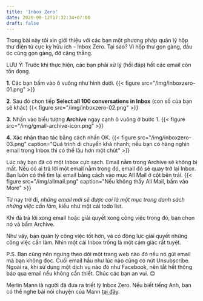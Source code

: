 ```yaml
---
title: 'Inbox Zero'
date: 2020-08-12T17:32:34+07:00
draft: false
---
```


Trong bài này tôi xin giới thiệu với các bạn một phương pháp quản lý hộp thư điện tử cực kỳ hữu ích – Inbox Zero. Tại sao? Vì hộp thư gọn gàng, đầu óc cũng gọn gàng, đỡ căng thẳng.

LƯU Ý: Trước khi thực hiện, các bạn phải xử lý (hồi đáp) hết các email còn tồn đọng.

**1**. Các bạn bấm vào ô vuông như hình dưới.
{{< figure src="/img/inboxzero-01.png" >}}

**2**. Sau đó chọn tiếp **Select all 100 conversations in Inbox** (con số của bạn sẽ khác)
{{< figure src="/img/inboxzero-02.png" >}}

**3**. Nhấn vào biểu tượng **Archive** ngay cạnh ô vuông ở bước 1.
{{< figure src="/img/gmail-archive-icon.png" >}}

**4**. Xác nhận thao tác bằng cách nhấn OK.
{{< figure src="/img/inboxzero-03.png" caption="Quá trình di chuyển khá nhanh; nếu bạn có hàng nghìn email trong Inbox thì có thể lâu hơn một chút" >}}

Lúc này bạn đã có một Inbox cực sạch. Email nằm trong Archive sẽ không bị mất. Nếu có ai trả lời một email nằm trong đó, email đó sẽ quay trở lại Inbox. Bạn luôn có thể tìm lại email bằng cách vào mục All Mail ở cột bên trái.
{{< figure src="/img/allmail.png" caption="Nếu không thấy All Mail, bấm vào More" >}}

Từ nay trở đi, _những email mới sẽ được coi là một mục trong danh sách những việc cần làm_, kiểu như một cái todo list.

Khi đã trả lời xong email hoặc giải quyết xong công việc trong đó, bạn chọn nó và bấm Archive.

Như vậy, bạn quản lý công việc tốt hơn, và có động lực giải quyết những công việc cần làm. Nhìn một cái Inbox trống là một cảm giác rất tuyệt.

P.S. Bạn cũng nên ngưng theo dõi một trang web nào đó nếu nó gửi email mà bạn không đọc. Cuối email hầu như lúc nào cũng có nút Unsubscribe. Ngoài ra, khi sử dụng một dịch vụ nào đó như Facebook, nên tắt hết thông báo qua email nếu không cần thiết. Chúc các bạn an vui. 😊

Merlin Mann là người đã đưa ra triết lý Inbox Zero. Nếu biết tiếng Anh, bạn có thể nghe bài nói chuyện của Mann [tại đây][1].

[1]: https://www.youtube.com/watch?v=z9UjeTMb3Yk
